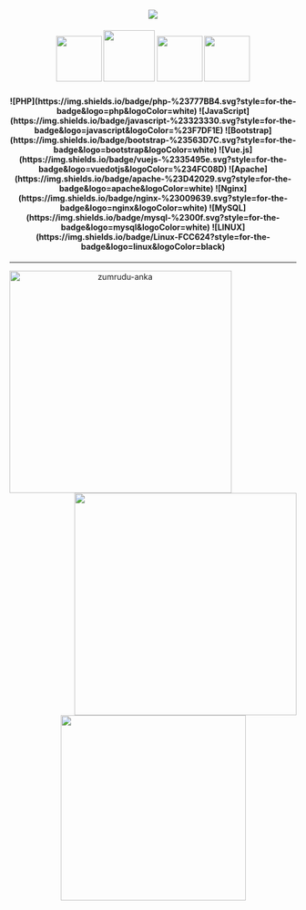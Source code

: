 <h1 align="center">
  <a href="https://git.io/typing-svg">
    <img src="https://readme-typing-svg.herokuapp.com/?lines=Hi,+There!+👋;This+is+Shoyim👨‍💻&center=true&size=30">
  </a>
</h1>

<h5 align="center">
   <a href="https://www.linkedin.com/in/shoyim-obloqulov-9409b2296/" title="LinkedIn Profile"><img width="80" src="https://img.shields.io/badge/linkedin-%230077B5.svg?style=for-the-badge&logo=linkedin&logoColor=white"></a>
   <a href="https://www.instagram.com/shoyim_obloqulov/" title="Insta Profile"><img width="90" src="https://img.shields.io/badge/instagram-%23E4405F.svg?style=for-the-badge&logo=Instagram&logoColor=white"></a>
   <a href="https://t.me/obloqulov_shoyim" title="TG Profile"><img width="80" src="https://img.shields.io/badge/Telegram-2CA5E0?style=for-the-badge&logo=telegram&logoColor=white"></a>
   <a href="https://www.facebook.com/profile.php?id=100088859678436" title="FB Profile"><img width="80" src="https://img.shields.io/badge/Facebook-%231877F2.svg?style=for-the-badge&logo=Facebook&logoColor=white"></a>
</h5>

<h4 align="center">
  ![PHP](https://img.shields.io/badge/php-%23777BB4.svg?style=for-the-badge&logo=php&logoColor=white) 
  ![JavaScript](https://img.shields.io/badge/javascript-%23323330.svg?style=for-the-badge&logo=javascript&logoColor=%23F7DF1E) 
  ![Bootstrap](https://img.shields.io/badge/bootstrap-%23563D7C.svg?style=for-the-badge&logo=bootstrap&logoColor=white) 
  ![Vue.js](https://img.shields.io/badge/vuejs-%2335495e.svg?style=for-the-badge&logo=vuedotjs&logoColor=%234FC08D) 
  ![Apache](https://img.shields.io/badge/apache-%23D42029.svg?style=for-the-badge&logo=apache&logoColor=white) 
  ![Nginx](https://img.shields.io/badge/nginx-%23009639.svg?style=for-the-badge&logo=nginx&logoColor=white) 
  ![MySQL](https://img.shields.io/badge/mysql-%2300f.svg?style=for-the-badge&logo=mysql&logoColor=white) 
  ![LINUX](https://img.shields.io/badge/Linux-FCC624?style=for-the-badge&logo=linux&logoColor=black)
</h4>

<hr>
<p align=center>
  <div align=center>
    <a href="https://github.com/denvercoder1/github-readme-streak-stats" title="Go to Source">
      <img align="left" width=390 src="https://github-readme-streak-stats.herokuapp.com/?user=shoyimobloqulov&theme=react&border=61dafb&hide_border=true" alt="zumrudu-anka" />
    </a>
    <a href="https://github.com/anuraghazra/github-readme-stats" title="Go to Source">
      <img align="right" width=390 src="https://github-readme-stats.vercel.app/api?username=shoyimobloqulov&show_icons=true&theme=react&border_color=61dafb&hide_border=true" />
    </a>
  </div>
  <br><br><br><br><br><br><br><br><br>
  <div align=center>
    <a href="https://github.com/anuraghazra/github-readme-stats">
      <img width=325 align="center" src="https://github-readme-stats.vercel.app/api/top-langs/?username=shoyimobloqulov&hide=c%23,css,html%2b%2b,Cuda&title_color=61dafb&text_color=ffffff&icon_color=61dafb&bg_color=20232a&langs_count=8&layout=compact&border_color=61dafb&hide_border=true" />
    </a>
  </div>
  <br>
</p>
